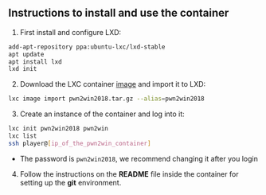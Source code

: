 ## Instructions to install and use the container

1. First install and configure LXD:

```bash
add-apt-repository ppa:ubuntu-lxc/lxd-stable
apt update
apt install lxd
lxd init
```

2. Download the LXC container [image](https://cloud.ufscar.br:8080/v1/AUTH_c93b694078064b4f81afd2266a502511/static.pwn2win.party/pwn2win2018.tar.gz) and import it to LXD:

```bash
lxc image import pwn2win2018.tar.gz --alias=pwn2win2018
```

3. Create an instance of the container and log into it:

```bash
lxc init pwn2win2018 pwn2win
lxc list
ssh player@[ip_of_the_pwn2win_container]
```

  * The password is `pwn2win2018`, we recommend changing it after you login

4. Follow the instructions on the **README** file inside the container for setting up the __git__ environment.
